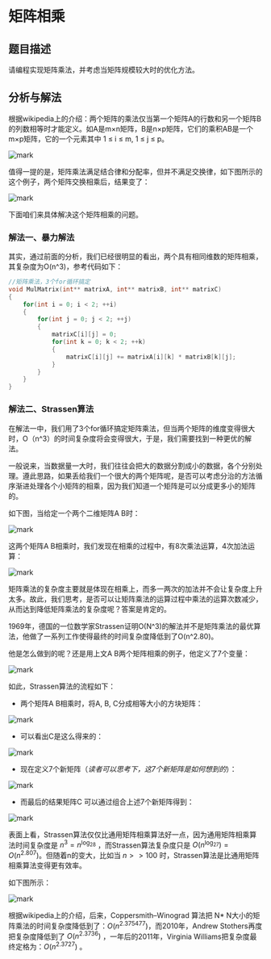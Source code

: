# 矩阵相乘

## 题目描述

请编程实现矩阵乘法，并考虑当矩阵规模较大时的优化方法。

## 分析与解法

根据wikipedia上的介绍：两个矩阵的乘法仅当第一个矩阵A的行数和另一个矩阵B的列数相等时才能定义。如A是m×n矩阵，B是n×p矩阵，它们的乘积AB是一个m×p矩阵，它的一个元素其中 1 ≤ i ≤ m, 1 ≤ j ≤ p。

![mark](http://pacdb2bfr.bkt.clouddn.com/blog/image/180708/DfDjE4k9EK.png?imageslim)

值得一提的是，矩阵乘法满足结合律和分配率，但并不满足交换律，如下图所示的这个例子，两个矩阵交换相乘后，结果变了：

![mark](http://pacdb2bfr.bkt.clouddn.com/blog/image/180708/5Gce2cFDc4.png?imageslim)

下面咱们来具体解决这个矩阵相乘的问题。

### 解法一、暴力解法

其实，通过前面的分析，我们已经很明显的看出，两个具有相同维数的矩阵相乘，其复杂度为O(n^3)，参考代码如下：

```cpp
//矩阵乘法，3个for循环搞定
void MulMatrix(int** matrixA, int** matrixB, int** matrixC)
{
    for(int i = 0; i < 2; ++i)
    {
        for(int j = 0; j < 2; ++j)
        {
            matrixC[i][j] = 0;
            for(int k = 0; k < 2; ++k)
            {
                matrixC[i][j] += matrixA[i][k] * matrixB[k][j];
            }
        }
    }
}
```

### 解法二、Strassen算法

在解法一中，我们用了3个for循环搞定矩阵乘法，但当两个矩阵的维度变得很大时，O（n^3）的时间复杂度将会变得很大，于是，我们需要找到一种更优的解法。

一般说来，当数据量一大时，我们往往会把大的数据分割成小的数据，各个分别处理。遵此思路，如果丢给我们一个很大的两个矩阵呢，是否可以考虑分治的方法循序渐进处理各个小矩阵的相乘，因为我们知道一个矩阵是可以分成更多小的矩阵的。

如下图，当给定一个两个二维矩阵A B时：

![mark](http://pacdb2bfr.bkt.clouddn.com/blog/image/180708/LD4A1AGcbA.png?imageslim)

这两个矩阵A B相乘时，我们发现在相乘的过程中，有8次乘法运算，4次加法运算：

![mark](http://pacdb2bfr.bkt.clouddn.com/blog/image/180708/3hJ7C6k16i.png?imageslim)

矩阵乘法的复杂度主要就是体现在相乘上，而多一两次的加法并不会让复杂度上升太多。故此，我们思考，是否可以让矩阵乘法的运算过程中乘法的运算次数减少，从而达到降低矩阵乘法的复杂度呢？答案是肯定的。

1969年，德国的一位数学家Strassen证明O(N^3)的解法并不是矩阵乘法的最优算法，他做了一系列工作使得最终的时间复杂度降低到了O(n^2.80)。

他是怎么做到的呢？还是用上文A B两个矩阵相乘的例子，他定义了7个变量：

![mark](http://pacdb2bfr.bkt.clouddn.com/blog/image/180708/5AB2mkfEik.png?imageslim)

如此，Strassen算法的流程如下：

* 两个矩阵A B相乘时，将A, B, C分成相等大小的方块矩阵：

![mark](http://pacdb2bfr.bkt.clouddn.com/blog/image/180708/55aA0FkHCe.png?imageslim)

* 可以看出C是这么得来的：

![mark](http://pacdb2bfr.bkt.clouddn.com/blog/image/180708/7FhJ1H3hlb.png?imageslim)

* 现在定义7个新矩阵（*读者可以思考下，这7个新矩阵是如何想到的*）：

![mark](http://pacdb2bfr.bkt.clouddn.com/blog/image/180708/DE66bAJb5m.png?imageslim)

* 而最后的结果矩阵C 可以通过组合上述7个新矩阵得到：

![mark](http://pacdb2bfr.bkt.clouddn.com/blog/image/180708/ckH8DJB3lg.png?imageslim)

表面上看，Strassen算法仅仅比通用矩阵相乘算法好一点，因为通用矩阵相乘算法时间复杂度是 $n^3=n^{\log_28}$ ，而Strassen算法复杂度只是
$O(n^{\log_27})=O(n^{2.807})$。但随着n的变大，比如当 $n >> 100$ 时，Strassen算法是比通用矩阵相乘算法变得更有效率。

如下图所示：

![mark](http://pacdb2bfr.bkt.clouddn.com/blog/image/180708/Jk6dhdIJmK.png?imageslim)

根据wikipedia上的介绍，后来，Coppersmith–Winograd 算法把 N* N大小的矩阵乘法的时间复杂度降低到了：$O(n^{2.375477})$，而2010年，Andrew Stothers再度把复杂度降低到了 $O(n^{2.3736})$ ，一年后的2011年，Virginia Williams把复杂度最终定格为：$O(n^{2.3727})$ 。
